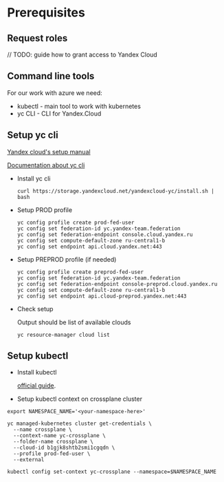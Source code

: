 # Prerequisites

## Request roles

// TODO: guide how to grant access to Yandex Cloud

## Command line tools

For our work with azure we need:

* kubectl - main tool to work with kubernetes
* yc CLI - CLI for Yandex.Cloud

## Setup yc cli

[Yandex cloud's setup manual](https://wiki.yandex-team.ru/cloud/support/tools/#yandex.cloudcliyc)

[Documentation about yc cli](https://cloud.yandex.ru/docs/cli/cli-ref/)

* Install yc cli
  ```shell
  curl https://storage.yandexcloud.net/yandexcloud-yc/install.sh | bash
  ```

* Setup PROD profile
  ```shell
  yc config profile create prod-fed-user
  yc config set federation-id yc.yandex-team.federation
  yc config set federation-endpoint console.cloud.yandex.ru
  yc config set compute-default-zone ru-central1-b
  yc config set endpoint api.cloud.yandex.net:443
  ```

* Setup PREPROD profile (if needed)
  ```shell
  yc config profile create preprod-fed-user
  yc config set federation-id yc.yandex-team.federation
  yc config set federation-endpoint console-preprod.cloud.yandex.ru
  yc config set compute-default-zone ru-central1-b
  yc config set endpoint api.cloud-preprod.yandex.net:443
  ```

* Check setup

  Output should be list of available clouds

  ```shell
  yc resource-manager cloud list
  ```

## Setup kubectl

* Install kubectl

  [official guide](https://kubernetes.io/docs/tasks/tools/#kubectl).

* Setup kubectl context on crossplane cluster

```
export NAMESPACE_NAME='<your-namespace-here>'

yc managed-kubernetes cluster get-credentials \
  --name crossplane \
  --context-name yc-crossplane \
  --folder-name crossplane \
  --cloud-id b1gjk8shtb2smi1cgqdn \
  --profile prod-fed-user \
  --external

kubectl config set-context yc-crossplane --namespace=$NAMESPACE_NAME
```

